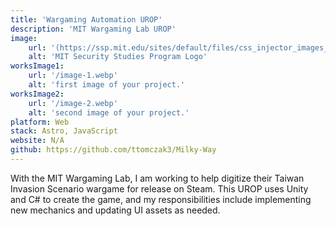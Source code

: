 ```yaml
---
title: 'Wargaming Automation UROP'
description: 'MIT Wargaming Lab UROP'
image:
    url: '(https://ssp.mit.edu/sites/default/files/css_injector_images_image/sitetitle_374x102.png)'
    alt: 'MIT Security Studies Program Logo'
worksImage1:
    url: '/image-1.webp'
    alt: 'first image of your project.'
worksImage2:
    url: '/image-2.webp'
    alt: 'second image of your project.'
platform: Web
stack: Astro, JavaScript
website: N/A
github: https://github.com/ttomczak3/Milky-Way
---
```


With the MIT Wargaming Lab, I am working to help digitize their Taiwan Invasion Scenario wargame
for release on Steam. This UROP uses Unity and C# to create the game, and my responsibilities
include implementing new mechanics and updating UI assets as needed.

